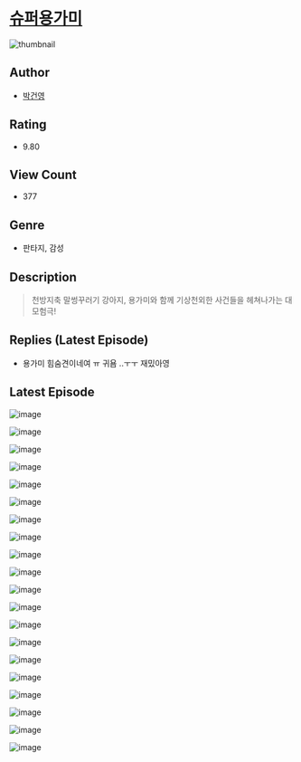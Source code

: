 # [슈퍼용가미](https://comic.naver.com/challenge/list?titleId=810976)
![thumbnail](https://image-comic.pstatic.net/user_contents_data/challenge_comic/2023/05/25/303570/upload_3472665885069882978_480x623.jpeg)

## Author
- [박건영](https://comic.naver.com/artistTitle?id=303570)

## Rating
- 9.80

## View Count
- 377

## Genre
- 판타지, 감성

## Description
> 천방지축 말썽꾸러기 강아지, 용가미와 함께 기상천외한 사건들을 헤쳐나가는 대모험극!

## Replies (Latest Episode)
- 용가미 힘숨견이네여 ㅠ 귀욤 ..ㅜㅜ 재밌아영

## Latest Episode
![image](https://image-comic.pstatic.net/user_contents_data/challenge_comic/2023/05/25/303570/upload_7075214596052694583.jpeg)

![image](https://image-comic.pstatic.net/user_contents_data/challenge_comic/2023/05/25/303570/upload_7076897960381003105.jpeg)

![image](https://image-comic.pstatic.net/user_contents_data/challenge_comic/2023/05/27/303570/upload_7220222806630491696.jpeg)

![image](https://image-comic.pstatic.net/user_contents_data/challenge_comic/2023/05/25/303570/upload_7075212413501584432.jpeg)

![image](https://image-comic.pstatic.net/user_contents_data/challenge_comic/2023/05/25/303570/upload_3618413822847497314.jpeg)

![image](https://image-comic.pstatic.net/user_contents_data/challenge_comic/2023/05/25/303570/upload_7089339132856853813.jpeg)

![image](https://image-comic.pstatic.net/user_contents_data/challenge_comic/2023/05/25/303570/upload_3617908046760914997.jpeg)

![image](https://image-comic.pstatic.net/user_contents_data/challenge_comic/2023/05/25/303570/upload_3763099669588227891.jpeg)

![image](https://image-comic.pstatic.net/user_contents_data/challenge_comic/2023/05/25/303570/upload_3546977443621594416.jpeg)

![image](https://image-comic.pstatic.net/user_contents_data/challenge_comic/2023/05/25/303570/upload_7291663381321496372.jpeg)

![image](https://image-comic.pstatic.net/user_contents_data/challenge_comic/2023/05/25/303570/upload_7075775578152974128.jpeg)

![image](https://image-comic.pstatic.net/user_contents_data/challenge_comic/2023/05/25/303570/upload_7293127921428214070.jpeg)

![image](https://image-comic.pstatic.net/user_contents_data/challenge_comic/2023/05/25/303570/upload_3990812028904235833.jpeg)

![image](https://image-comic.pstatic.net/user_contents_data/challenge_comic/2023/05/25/303570/upload_4050763797302359140.jpeg)

![image](https://image-comic.pstatic.net/user_contents_data/challenge_comic/2023/05/27/303570/upload_3918750942235747126.jpeg)

![image](https://image-comic.pstatic.net/user_contents_data/challenge_comic/2023/05/25/303570/upload_7149294200577601633.jpeg)

![image](https://image-comic.pstatic.net/user_contents_data/challenge_comic/2023/05/25/303570/upload_7089621496156665189.jpeg)

![image](https://image-comic.pstatic.net/user_contents_data/challenge_comic/2023/05/25/303570/upload_4062583522319479601.jpeg)

![image](https://image-comic.pstatic.net/user_contents_data/challenge_comic/2023/05/25/303570/upload_3546920294683337573.jpeg)

![image](https://image-comic.pstatic.net/user_contents_data/challenge_comic/2023/05/25/303570/upload_3834586806072979510.jpeg)
